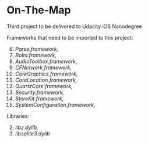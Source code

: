 # On-The-Map
Third project to be delivered to Udacity iOS Nanodegree

Frameworks that need to be imported to this project:

6. _Parse.framework,_
2. _Bolts.framework,_
1. _AudioToolbox.framework,_
3. _CFNetwork.framework,_
4. _CoreGraphics.framework,_
5. _CoreLocation.framework,_
7. _QuartzCore.framework,_
8. _Security.framework,_
9. _StoreKit.framework,_
10. _SystemConfiguration.framework,_


Libraries:

2. _libz.dylib,_
1. _libsqlite3.dylib_
